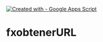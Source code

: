 [![Created with - Google Apps Script](https://img.shields.io/static/v1?label=Created+with&message=Google+Apps+Script&color=blue)](https://developers.google.com/apps-script)
# fxobtenerURL

